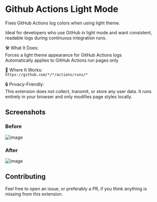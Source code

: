 # Github Actions Light Mode

Fixes GitHub Actions log colors when using light theme.

Ideal for developers who use GitHub in light mode and want consistent, readable logs during continuous integration runs.

🛠 What It Does:  
Forces a light theme appearance for GitHub Actions logs  
Automatically applies to GitHub Actions run pages only


🎯 Where It Works:  
`https://github.com/*/*/actions/runs/*`


🔒 Privacy-Friendly:  
This extension does not collect, transmit, or store any user data. It runs entirely in your browser and only modifies page styles locally.

## Screenshots

### Before

![image](https://github.com/user-attachments/assets/deeab710-00d6-4c7d-bacd-6ed7556e54b0)

### After

![image](https://github.com/user-attachments/assets/a1567874-fc75-406e-862c-54087125e5e3)

## Contributing

Feel free to open an issue, or preferably a PR, if you think anything is missing from this extension.

